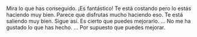 ###
Mira lo que has conseguido. ¡Es fantástico!
Te está costando pero lo estás haciendo muy bien.
Parece que disfrutas mucho haciendo eso.
Te está saliendo muy bien. Sigue así.
Es cierto que puedes mejorarlo. ...
No me ha gustado lo que has hecho. ...
Por supuesto que puedes mejorar.

<!--
**BennyAlexCGgithub/BennyAlexCGgithub** is a ✨ _special_ ✨ repository because its `README.md` (this file) appears on your GitHub profile.

Here are some ideas to get you started:

- 🔭 I’m currently working on ...
- 🌱 I’m currently learning ...
- 👯 I’m looking to collaborate on ...
- 🤔 I’m looking for help with ...
- 💬 Ask me about ...
- 📫 How to reach me: ...
- 😄 Pronouns: ...
- ⚡ Fun fact: ...
-->
